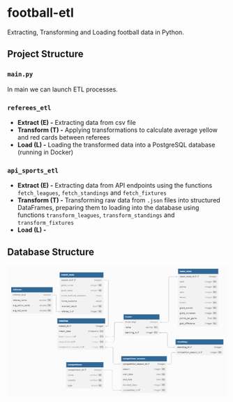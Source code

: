 # football-etl

Extracting, Transforming and Loading football data in Python.

## Project Structure

### `main.py`

In main we can launch ETL processes.

### `referees_etl`

- **Extract (E) -** Extracting data from csv file
- **Transform (T) -** Applying transformations to calculate average yellow and red cards between referees
- **Load (L) -** Loading the transformed data into a PostgreSQL database (running in Docker)

### `api_sports_etl`

- **Extract (E) -** Extracting data from API endpoints using the functions `fetch_leagues`, `fetch_standings` and `fetch_fixtures`
- **Transform (T) -** Transforming raw data from `.json` files into structured DataFrames, preparing them to loading into the database using functions `transform_leagues`, `transform_standings` and `transform_fixtures`
- **Load (L) -**

## Database Structure

![Database Structure](database_struct.png)
